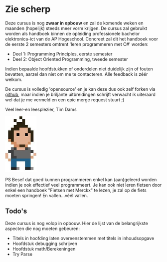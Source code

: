 # Zie scherp

Deze cursus is nog **zwaar in opbouw** en zal de komende weken en maanden (hopelijk) steeds meer vorm krijgen. De cursus zal gebruikt worden als handboek binnen de opleiding professionele bachelor elektronica-ict van de AP Hogeschool. Concreet zal dit het handboek voor de eerste 2 semesters omtrent 'leren programmeren met C#' worden:
* Deel 1: Programming Principles, eerste semester
* Deel 2: Object Oriented Programming, tweede semester

Indien bepaalde hoofdstukken of onderdelen niet duidelijk zijn of fouten bevatten, aarzel dan niet om me te contacteren. Alle feedback is zéér welkom. 

De cursus is volledig 'opensource' en je kan deze dus ook zelf forken via [github](https://github.com/timdams/csharpbook), maar indien je briljante uitbreidingen schrijft verwacht ik uiteraard wel dat je me vermeld en een epic merge request stuurt ;)

Veel leer-en leesplezier,
Tim Dams

![](/assets/0_intro/tdams.jpg)

PS Besef dat goed kunnen programmeren enkel kan (aan)geleerd worden indien je ook effectief veel programmeert. Je kan ook niet leren fietsen door enkel een handboek "Fietsen met Merckx" te lezen, je zal op de fiets moeten springen! En vallen...véél vallen. 

## Todo's
Deze cursus is nog volop in opbouw. Hier de lijst van de belangrijkste aspecten die nog moeten gebeuren:
* Titels in hoofding laten overeenstemmen met titels in inhoudsopgave
* Hoofdstuk debugging schrijven
* Hoofdstuk math/Berekeningen
* Try Parse